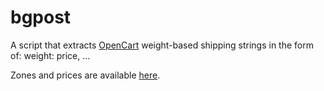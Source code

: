 # bgpost

A script that extracts [OpenCart](http://docs.opencart.com/en-gb/extension/shipping/) weight-based shipping strings in the form of: weight: price, ...

Zones and prices are available [here](http://www.bgpost.bg/bg/347).

